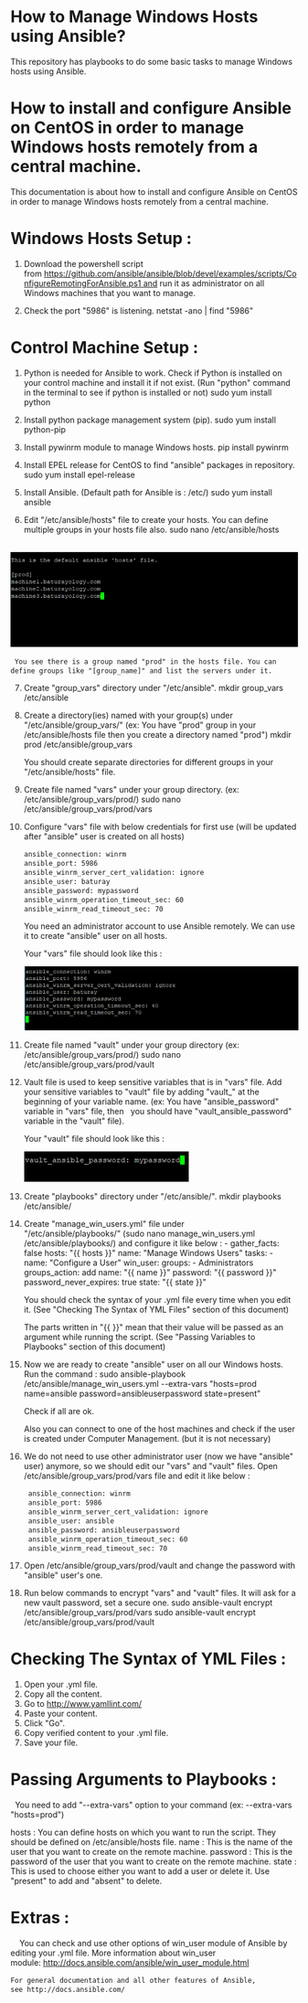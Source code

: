 # How to Manage Windows Hosts using Ansible?
This repository has playbooks to do some basic tasks to manage Windows hosts using Ansible.

# How to install and configure Ansible on CentOS in order to manage Windows hosts remotely from a central machine.
This documentation is about how to install and configure Ansible on CentOS in order to manage Windows hosts remotely from a central machine.



# Windows Hosts Setup :

1. Download the powershell script from https://github.com/ansible/ansible/blob/devel/examples/scripts/ConfigureRemotingForAnsible.ps1 and run it as administrator on all Windows machines that you want to manage.
   
2. Check the port "5986" is listening.
    netstat -ano | find "5986"


# Control Machine Setup :

1. Python is needed for Ansible to work. Check if Python is installed on your control machine and install it if not exist. (Run "python" command in the terminal to see if python is installed or not)
     sudo yum install python
     
2. Install python package management system (pip).
     sudo yum install python-pip
     
3. Install pywinrm module to manage Windows hosts.
     pip install pywinrm
     
4. Install EPEL release for CentOS to find "ansible" packages in repository.
     sudo yum install epel-release
     
5. Install Ansible. (Default path for Ansible is : /etc/)
     sudo yum install ansible
     
6. Edit "/etc/ansible/hosts" file to create your hosts. You can define multiple groups in your hosts file also.
     sudo nano /etc/ansible/hosts
     
     ![alt text](images/Screenshot_144.png)
     
     You see there is a group named "prod" in the hosts file. You can define groups like "[group_name]" and list the servers under it.
     
7. Create "group_vars" directory under "/etc/ansible".
     mkdir group_vars /etc/ansible
     
8. Create a directory(ies) named with your group(s) under "/etc/ansible/group_vars/" (ex: You have "prod" group in your /etc/ansible/hosts file then you create a directory named "prod")
     mkdir prod /etc/ansible/group_vars
     
      You should create separate directories for different groups in your "/etc/ansible/hosts" file.
      
9. Create file named "vars" under your group directory. (ex: /etc/ansible/group_vars/prod/)
     sudo nano /etc/ansible/group_vars/prod/vars
     
10. Configure "vars" file with below credentials for first use (will be updated after "ansible" user is created on all hosts)
 
        ansible_connection: winrm
        ansible_port: 5986
        ansible_winrm_server_cert_validation: ignore
        ansible_user: baturay
        ansible_password: mypassword
        ansible_winrm_operation_timeout_sec: 60
        ansible_winrm_read_timeout_sec: 70

     You need an administrator account to use Ansible remotely. We can use it to create "ansible" user on all hosts.

     Your "vars" file should look like this :

     ![alt text](images/Screenshot_145.png)
     
11. Create file named "vault" under your group directory (ex: /etc/ansible/group_vars/prod/)
     sudo nano /etc/ansible/group_vars/prod/vault
     
12. Vault file is used to keep sensitive variables that is in "vars" file. Add your sensitive variables to "vault" file by adding "vault_" at the beginning of your variable name. (ex: You have "ansible_password" variable in "vars" file, then   you should have "vault_ansible_password" variable in the "vault" file).
 
     Your "vault" file should look like this :

     ![alt text](images/Screenshot_147.png)
        
13. Create "playbooks" directory under "/etc/ansible/".
     mkdir playbooks /etc/ansible/
     
14. Create "manage_win_users.yml" file under "/etc/ansible/playbooks/" (sudo nano manage_win_users.yml /etc/ansible/playbooks/) and configure it like below :
        -
          gather_facts: false
          hosts: "{{ hosts }}"
          name: "Manage Windows Users"
          tasks:
            -
              name: "Configure a User"
              win_user:
              groups:
                - Administrators
              groups_action: add
              name: "{{ name }}"
              password: "{{ password }}"
              password_never_expires: true
              state: "{{ state }}"

      You should check the syntax of your .yml file every time when you edit it. (See "Checking The Syntax of YML Files" section of this document)
 
      The parts written in "{{ }}" mean that their value will be passed as an argument while running the script. (See "Passing Variables to Playbooks" section of this document)

15. Now we are ready to create "ansible" user on all our Windows hosts. Run the command :
      sudo ansible-playbook /etc/ansible/manage_win_users.yml --extra-vars "hosts=prod name=ansible password=ansibleuserpassword state=present"

      Check if all are ok.

      Also you can connect to one of the host machines and check if the user is created under Computer Management. (but it is not necessary)

16. We do not need to use other administrator user (now we have "ansible" user) anymore, so we should edit our "vars" and "vault" files. Open /etc/ansible/group_vars/prod/vars file and edit it like below :

         ansible_connection: winrm
         ansible_port: 5986
         ansible_winrm_server_cert_validation: ignore
         ansible_user: ansible
         ansible_password: ansibleuserpassword
         ansible_winrm_operation_timeout_sec: 60
         ansible_winrm_read_timeout_sec: 70
         
17. Open /etc/ansible/group_vars/prod/vault and change the password with "ansible" user's one.

18. Run below commands to encrypt "vars" and "vault" files. It will ask for a new vault password, set a secure one.
      sudo ansible-vault encrypt /etc/ansible/group_vars/prod/vars
      sudo ansible-vault encrypt /etc/ansible/group_vars/prod/vault
      
# Checking The Syntax of YML Files :

1. Open your .yml file.
2. Copy all the content.
3. Go to http://www.yamllint.com/
4. Paste your content.
5. Click "Go".
6. Copy verified content to your .yml file.
7. Save your file.

# Passing Arguments to Playbooks :

   You need to add "--extra-vars" option to your command (ex: --extra-vars "hosts=prod")

   hosts : You can define hosts on which you want to run the script. They should be defined on /etc/ansible/hosts file.
   name : This is the name of the user that you want to create on the remote machine.
   password : This is the password of the user that you want to create on the remote machine.
   state : This is used to choose either you want to add a user or delete it. Use "present" to add and "absent" to delete.
   
# Extras :

    You can check and use other options of win_user module of Ansible by editing your .yml file. More information about win_user module: http://docs.ansible.com/ansible/win_user_module.html

    For general documentation and all other features of Ansible, see http://docs.ansible.com/


